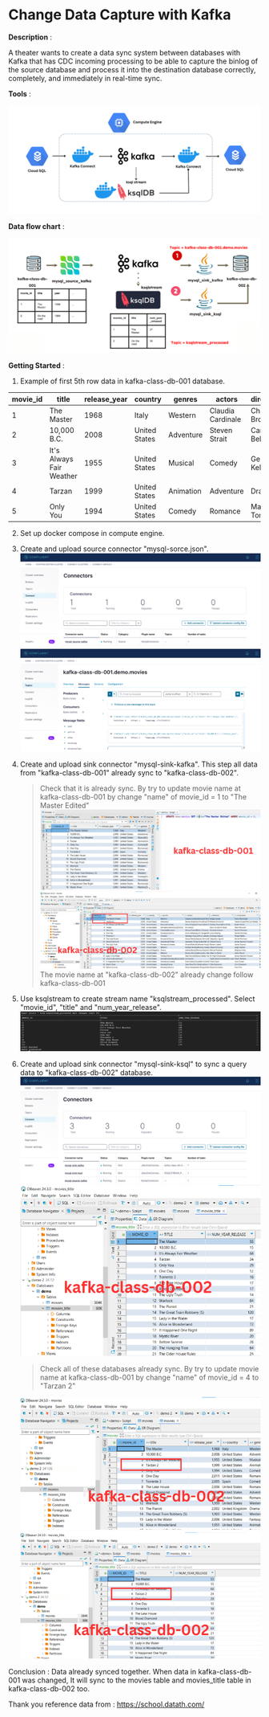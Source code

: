 # Change Data Capture with Kafka

**Description** :

A theater wants to create a data sync system between databases with Kafka that has CDC incoming processing to be able to capture the binlog of the source database and process it into the destination database correctly, completely, and immediately in real-time sync.

**Tools** :

![alt text](Pic/image-1.png)

**Data flow chart** :

![alt text](Pic/image-2.png)

**Getting Started** :

1. Example of first 5th row data in kafka-class-db-001 database.

| movie_id | title                    | release_year | country       | genres                    | actors                                                                                                                                                                           | directors                | composers                   | screenwriters                                                       | cinematographer    | production_companies                                    |
| -------- | ------------------------ | ------------ | ------------- | ------------------------- | -------------------------------------------------------------------------------------------------------------------------------------------------------------------------------- | ------------------------ | --------------------------- | ------------------------------------------------------------------- | ------------------ | ------------------------------------------------------- |
| 1        | The Master               | 1968         | Italy         | Western                   | Claudia Cardinale|Charles Bronson|Henry Fonda|Gabriele Ferzetti|Frank Wolff|Al Mulock|Jason Robards|Woody Strode|Jack Elam|Lionel Stander|Paolo Stoppa|Keenan Wynn|Aldo Sambrell | Sergio Leone             | Ennio Morricone             | Sergio Leone|Sergio Donati|Dario Argento|Bernardo Bertolucci        | Tonino Delli Colli | Paramount Pictures                                      |
| 2        | 10,000 B.C.              | 2008         | United States | Adventure                 | Steven Strait|Camilla Belle|Cliff Curtis|Omar Sharif|Tim Barlow|Marco Khan|Reece Ritchie|Mo Zinal                                                                                | Roland Emmerich          | Harald Kloser|Thomas Wanker | Roland Emmerich|Harald Kloser|John Orloff|Matthew Sand|Robert Rodat | Ueli Steiger       | Warner Bros. Pictures|Legendary Pictures|Centropolis    |
| 3        | It's Always Fair Weather | 1955         | United States | Musical|Comedy            | Gene Kelly|Cyd Charisse|Dan Dailey|Dolores Gray|Michael Kidd|David Burns|Jay C. Flippen|Hal March|Steve Mitchell                                                                 | Stanley Donen|Gene Kelly | Andre Previn                | Adolph Green|Betty Comden                                           | Robert Bronner     | Metro-Goldwyn-Mayer                                     |
| 4        | Tarzan                   | 1999         | United States | Animation|Adventure|Drama | Animation                                                                                                                                                                        | Kevin Lima|Chris Buck    | Mark Mancina                | Tab Murphy                                                          | Animation          | Walt Disney Pictures|Edgar Rice Burroughs Inc.          |
| 5        | Only You                 | 1994         | United States | Comedy|Romance            | Marisa Tomei|Robert Downey Jr.|Bonnie Hunt|Joaquim de Almeida|Fisher Stevens|Billy Zane|Adam LeFevre|John Benjamin Hickey|Siobhan Fallon                                         | Norman Jewison           | Rachel Portman              | Diane Drake                                                         | Sven Nykvist       | TriStar Pictures|Fried|Woods Films|Yorktown Productions |


2. Set up docker compose in compute engine.
3. Create and upload source connector "mysql-sorce.json".
![alt text](Pic/image-3.png)
![alt text](Pic/image-4.png)
4. Create and upload sink connector "mysql-sink-kafka". This step all data from "kafka-class-db-001" already sync to "kafka-class-db-002".

    >Check that it is already sync. By try to update movie name at kafka-class-db-001 by change "name" of movie_id = 1 to "The Master Edited" 
    ![alt text](Pic/image-8.png)
    ![alt text](Pic/image-9.png)
    > The movie name at "kafka-class-db-002" already change follow kafka-class-db-001

5. Use ksqlstream to create stream name "ksqlstream_processed". Select "movie_id", "title" and "num_year_release".
    ![alt text](Pic/image-10.png)
6. Create and upload sink connector "mysql-sink-ksql" to sync a query data to "kafka-class-db-002" database.
    ![alt text](Pic/image-11.png)
    ![alt text](Pic/image-12.png)
    
    >Check all of these databases already sync. By try to update movie name at kafka-class-db-001 by change "name" of movie_id = 4 to "Tarzan 2"

    ![alt text](Pic/image-13.png)
    ![alt text](Pic/image-14.png)

Conclusion : Data already synced together. When data in kafka-class-db-001 was changed, It will sync to the movies table and movies_title table in kafka-class-db-002 too.

Thank you reference data from : https://school.datath.com/